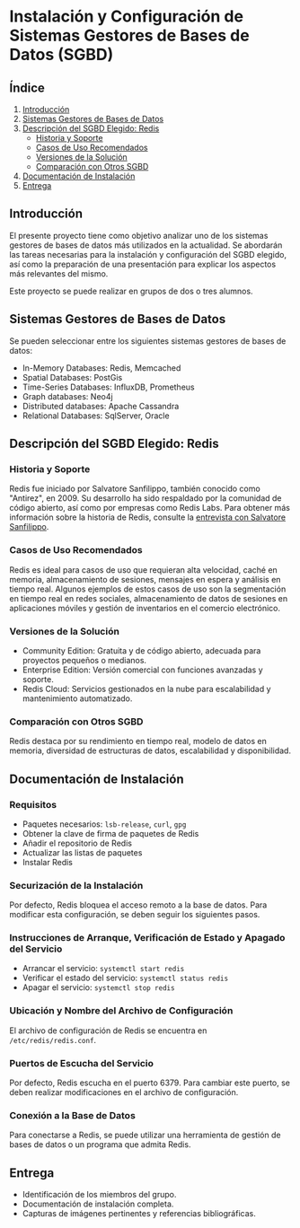 # Instalación y Configuración de Sistemas Gestores de Bases de Datos (SGBD)

## Índice
1. [Introducción](#introducción)
2. [Sistemas Gestores de Bases de Datos](#sistemas-gestores-de-bases-de-datos)
3. [Descripción del SGBD Elegido: Redis](#descripción-del-sgbd-elegido-redis)
    - [Historia y Soporte](#historia-y-soporte)
    - [Casos de Uso Recomendados](#casos-de-uso-recomendados)
    - [Versiones de la Solución](#versiones-de-la-solución)
    - [Comparación con Otros SGBD](#comparación-con-otros-sgbd)
4. [Documentación de Instalación](Instalacion_redis.md)
5. [Entrega](#entrega)

## Introducción

El presente proyecto tiene como objetivo analizar uno de los sistemas gestores de bases de datos más utilizados en la actualidad. Se abordarán las tareas necesarias para la instalación y configuración del SGBD elegido, así como la preparación de una presentación para explicar los aspectos más relevantes del mismo.

Este proyecto se puede realizar en grupos de dos o tres alumnos.

## Sistemas Gestores de Bases de Datos

Se pueden seleccionar entre los siguientes sistemas gestores de bases de datos:

- In-Memory Databases: Redis, Memcached
- Spatial Databases: PostGis
- Time-Series Databases: InfluxDB, Prometheus
- Graph databases: Neo4j
- Distributed databases: Apache Cassandra
- Relational Databases: SqlServer, Oracle

## Descripción del SGBD Elegido: Redis

### Historia y Soporte

Redis fue iniciado por Salvatore Sanfilippo, también conocido como "Antirez", en 2009. Su desarrollo ha sido respaldado por la comunidad de código abierto, así como por empresas como Redis Labs. Para obtener más información sobre la historia de Redis, consulte la [entrevista con Salvatore Sanfilippo](https://eu-startups.com/interview-with-redis-creator-salvatore-sanfilippo-who-works-in-sicily/).

### Casos de Uso Recomendados

Redis es ideal para casos de uso que requieran alta velocidad, caché en memoria, almacenamiento de sesiones, mensajes en espera y análisis en tiempo real. Algunos ejemplos de estos casos de uso son la segmentación en tiempo real en redes sociales, almacenamiento de datos de sesiones en aplicaciones móviles y gestión de inventarios en el comercio electrónico.

### Versiones de la Solución

- Community Edition: Gratuita y de código abierto, adecuada para proyectos pequeños o medianos.
- Enterprise Edition: Versión comercial con funciones avanzadas y soporte.
- Redis Cloud: Servicios gestionados en la nube para escalabilidad y mantenimiento automatizado.

### Comparación con Otros SGBD

Redis destaca por su rendimiento en tiempo real, modelo de datos en memoria, diversidad de estructuras de datos, escalabilidad y disponibilidad.

## Documentación de Instalación

### Requisitos

- Paquetes necesarios: `lsb-release`, `curl`, `gpg`
- Obtener la clave de firma de paquetes de Redis
- Añadir el repositorio de Redis
- Actualizar las listas de paquetes
- Instalar Redis

### Securización de la Instalación

Por defecto, Redis bloquea el acceso remoto a la base de datos. Para modificar esta configuración, se deben seguir los siguientes pasos.

### Instrucciones de Arranque, Verificación de Estado y Apagado del Servicio

- Arrancar el servicio: `systemctl start redis`
- Verificar el estado del servicio: `systemctl status redis`
- Apagar el servicio: `systemctl stop redis`

### Ubicación y Nombre del Archivo de Configuración

El archivo de configuración de Redis se encuentra en `/etc/redis/redis.conf`.

### Puertos de Escucha del Servicio

Por defecto, Redis escucha en el puerto 6379. Para cambiar este puerto, se deben realizar modificaciones en el archivo de configuración.

### Conexión a la Base de Datos

Para conectarse a Redis, se puede utilizar una herramienta de gestión de bases de datos o un programa que admita Redis.

## Entrega

- Identificación de los miembros del grupo.
- Documentación de instalación completa.
- Capturas de imágenes pertinentes y referencias bibliográficas.
